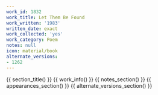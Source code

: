 ```yaml
---
work_id: 1832
work_title: Let Them Be Found
work_written: '1983'
written_date: exact
work_collected: 'yes'
work_category: Poem
notes: null
icon: material/book
alternate_versions:
- 1262
---
```


{{ section_title() }}
{{ work_info() }}
{{ notes_section() }}
{{ appearances_section() }}
{{ alternate_versions_section() }}